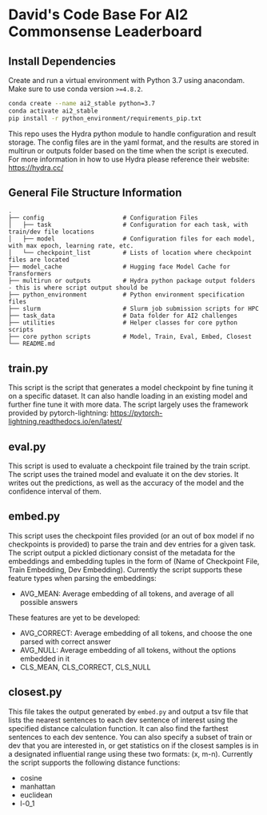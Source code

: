 # David's Code Base For AI2 Commonsense Leaderboard

## Install Dependencies

Create and run a virtual environment with Python 3.7 using anacondam. Make sure to use conda version `>=4.8.2`.

```bash
conda create --name ai2_stable python=3.7
conda activate ai2_stable
pip install -r python_environment/requirements_pip.txt
```

This repo uses the Hydra python module to handle configuration and result storage. The config files are in the yaml 
format, and the results are stored in multirun or outputs folder based on the time when the script is executed. 
For more information in how to use Hydra please reference their website: https://hydra.cc/

## General File Structure Information
    .
    ├── config                      # Configuration Files
    │   ├── task                    # Configuration for each task, with train/dev file locations
    │   ├── model                   # Configuration files for each model, with max epoch, learning rate, etc.
    │   └── checkpoint_list         # Lists of location where checkpoint files are located
    ├── model_cache                 # Hugging face Model Cache for Transformers 
    ├── multirun or outputs         # Hydra python package output folders - this is where script output should be
    ├── python_environment          # Python environment specification files
    ├── slurm                       # Slurm job submission scripts for HPC
    ├── task_data                   # Data folder for AI2 challenges
    ├── utilities                   # Helper classes for core python scripts
    ├── core python scripts         # Model, Train, Eval, Embed, Closest
    └── README.md

## train.py

This script is the script that generates a model checkpoint by fine tuning it on a specific dataset. It can also handle
loading in an existing model and further fine tune it with more data. The script largely uses the framework provided
by pytorch-lightning: https://pytorch-lightning.readthedocs.io/en/latest/

## eval.py

This script is used to evaluate a checkpoint file trained by the train script. The script uses the trained model and
evaluate it on the dev stories. It writes out the predictions, as well as the accuracy of the model and the confidence
interval of them.

## embed.py

This script uses the checkpoint files provided (or an out of box model if no checkpoints is provided) to parse the 
train and dev entries for a given task. The script output a pickled dictionary consist of the metadata for the embeddings
and embedding tuples in the form of (Name of Checkpoint File, Train Embedding, Dev Embedding). Currently the script 
supports these feature types when parsing the embeddings:
- AVG_MEAN: Average embedding of all tokens, and average of all possible answers

These features are yet to be developed:
- AVG_CORRECT: Average embedding of all tokens, and choose the one parsed with correct answer
- AVG_NULL: Average embedding of all tokens, without the options embedded in it
- CLS_MEAN, CLS_CORRECT, CLS_NULL

## closest.py

This file takes the output generated by `embed.py` and output a tsv file that lists the nearest sentences to each dev
sentence of interest using the specified distance calculation function. It can also find the farthest sentences to 
each dev sentence. You can also specify a subset of train or dev that you are interested in, or get statistics on if 
the closest samples is in a designated influential range using these two formats: (x, m-n). 
Currently the script supports the following distance functions:
- cosine
- manhattan
- euclidean
- l-0_1